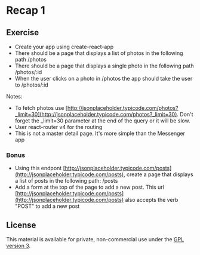 # Recap 1

## Exercise
- Create your app using create-react-app
- There should be a page that displays a list of photos in the following path /photos
- There should be a page that displays a single photo in the following path /photos/:id
- When the user clicks on a photo in /photos the app should take the user to /photos/:id

Notes:
- To fetch photos use [http://jsonplaceholder.typicode.com/photos?_limit=30](http://jsonplaceholder.typicode.com/photos?_limit=30). Don't forget the _limit=30 parameter at the end of the query or it will be slow.
- User react-router v4 for the routing
- This is not a master detail page. It's more simple than the Messenger app

### Bonus
- Using this endpont [http://jsonplaceholder.typicode.com/posts](http://jsonplaceholder.typicode.com/posts), create a page that displays a list of posts in the following path: /posts
- Add a form at the top of the page to add a new post. This url [http://jsonplaceholder.typicode.com/posts](http://jsonplaceholder.typicode.com/posts) also accepts the verb "POST" to add a new post

## License

This material is available for private, non-commercial use under the [GPL version 3](http://www.gnu.org/licenses/gpl-3.0-standalone.html).
